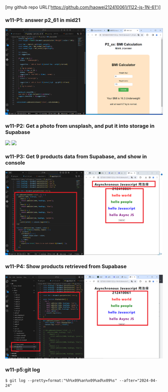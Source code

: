 [my github repo URL('https://github.com/haowei212410061/1122-js-1N-61')]

### w11-P1: answer p2_61 in mid21

![](w11-p1.png)

### w11-P2: Get a photo from unsplash, and put it into storage in Supabase

![](w11-p2-1.png)
![](w11-p2-2.png)

### w11-P3: Get 9 products data from Supabase, and show in console

![](w11-p3.png)

### w11-P4: Show products retrieved from Supabase

![](w11-p4.png)

### w11-p5:git log

```
$ git log --pretty=format:"%h%x09%an%x09%ad%x09%s" --after="2024-04-24"


```
